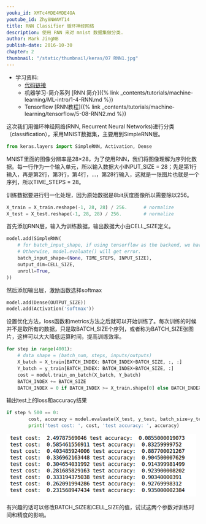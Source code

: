 ```yaml
---
youku_id: XMTc4MDE4MDE4OA
youtube_id: Zhy8NWAMT14
title: RNN Classifier 循环神经网络
description: 使用 RNN 来对 mnist 数据集做分类.
author: Mark JingNB
publish-date: 2016-10-30
chapter: 2
thumbnail: "/static/thumbnail/keras/07 RNN1.jpg"
---
```

* 学习资料:
  * [代码链接](https://github.com/MorvanZhou/tutorials/blob/master/kerasTUT/7-RNN_Classifier_example.py)
  * 机器学习-简介系列 [RNN 简介]({% link _contents/tutorials/machine-learning/ML-intro/1-4-RNN.md %})
  * Tensorflow [RNN教程]({% link _contents/tutorials/machine-learning/tensorflow/5-08-RNN2.md %})
  

这次我们用循环神经网络(RNN, Recurrent Neural Networks)进行分类（classification），采用MNIST数据集，主要用到SimpleRNN层。

```python
from keras.layers import SimpleRNN, Activation, Dense
```

MNIST里面的图像分辨率是28×28，为了使用RNN，我们将图像理解为序列化数据。每一行作为一个输入单元，所以输入数据大小INPUT_SIZE = 28；先是第1行输入，再是第2行，第3行，第4行，...，第28行输入，这就是一张图片也就是一个序列，所以TIME_STEPS = 28。


训练数据要进行归一化处理，因为原始数据是8bit灰度图像所以需要除以256。

```python
X_train = X_train.reshape(-1, 28, 28) / 256.      # normalize
X_test = X_test.reshape(-1, 28, 28) / 256.        # normalize
```

首先添加RNN层，输入为训练数据，输出数据大小由CELL_SIZE定义。

```python
model.add(SimpleRNN(
    # for batch_input_shape, if using tensorflow as the backend, we have to put None for the batch_size.
    # Otherwise, model.evaluate() will get error.
    batch_input_shape=(None, TIME_STEPS, INPUT_SIZE),       
    output_dim=CELL_SIZE,
    unroll=True,
))
```

然后添加输出层，激励函数选择softmax

```python
model.add(Dense(OUTPUT_SIZE))
model.add(Activation('softmax'))
``` 
设置优化方法，loss函数和metrics方法之后就可以开始训练了。每次训练的时候并不是取所有的数据，只是取BATCH_SIZE个序列，或者称为BATCH_SIZE张图片，这样可以大大降低运算时间，提高训练效率。

```python
for step in range(4001):
    # data shape = (batch_num, steps, inputs/outputs)
    X_batch = X_train[BATCH_INDEX: BATCH_INDEX+BATCH_SIZE, :, :]
    Y_batch = y_train[BATCH_INDEX: BATCH_INDEX+BATCH_SIZE, :]
    cost = model.train_on_batch(X_batch, Y_batch)
    BATCH_INDEX += BATCH_SIZE
    BATCH_INDEX = 0 if BATCH_INDEX >= X_train.shape[0] else BATCH_INDEX
 ``` 
输出test上的loss和accuracy结果

```python
if step % 500 == 0:
        cost, accuracy = model.evaluate(X_test, y_test, batch_size=y_test.shape[0], verbose=False)
        print('test cost: ', cost, 'test accuracy: ', accuracy)
```


<img class="course-image" src="/static/results/keras/2-4-1.png">

有兴趣的话可以修改BATCH_SIZE和CELL_SIZE的值，试试这两个参数对训练时间和精度的影响。


